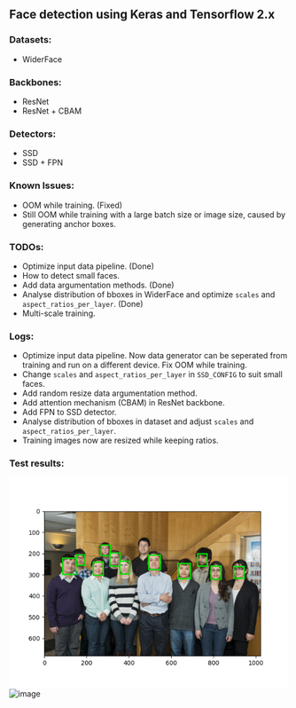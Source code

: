 ## Face detection using Keras and Tensorflow 2.x

### Datasets:
- WiderFace

### Backbones:
- ResNet
- ResNet + CBAM

### Detectors:
- SSD
- SSD + FPN

### Known Issues:
- OOM while training. (Fixed)
- Still OOM while training with a large batch size or image size, caused by generating anchor boxes.

### TODOs:
- Optimize input data pipeline. (Done)
- How to detect small faces.
- Add data argumentation methods. (Done)
- Analyse distribution of bboxes in WiderFace and optimize `scales` and `aspect_ratios_per_layer`. (Done)
- Multi-scale training.

### Logs:
- Optimize input data pipeline. Now data generator can be seperated from training and run on a different device. Fix OOM while training.
- Change `scales` and `aspect_ratios_per_layer` in `SSD_CONFIG` to suit small faces.
- Add random resize data argumentation method.
- Add attention mechanism (CBAM) in ResNet backbone.
- Add FPN to SSD detector.
- Analyse distribution of bboxes in dataset and adjust `scales` and `aspect_ratios_per_layer`.
- Training images now are resized while keeping ratios.

### Test results:
![image](https://github.com/rao1140427950/face_detection/raw/main/images/test_image_1_results.jpg)
![image](https://github.com/rao1140427950/face_detection/raw/main/images/test_image_2_results.jpg)
